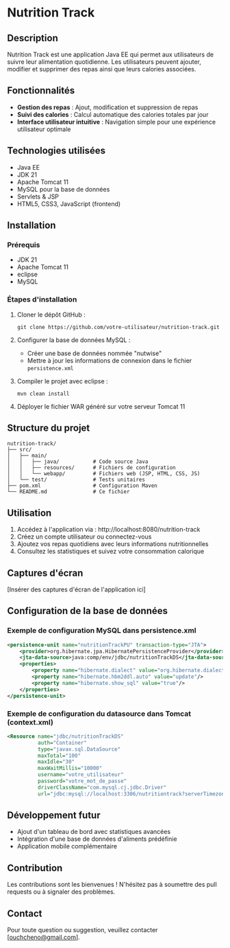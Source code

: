 # Nutrition Track

## Description
Nutrition Track est une application Java EE qui permet aux utilisateurs de suivre leur alimentation quotidienne. Les utilisateurs peuvent ajouter, modifier et supprimer des repas ainsi que leurs calories associées.

## Fonctionnalités

- **Gestion des repas** : Ajout, modification et suppression de repas
- **Suivi des calories** : Calcul automatique des calories totales par jour
- **Interface utilisateur intuitive** : Navigation simple pour une expérience utilisateur optimale

## Technologies utilisées

- Java EE
- JDK 21
- Apache Tomcat 11
- MySQL pour la base de données
- Servlets & JSP
- HTML5, CSS3, JavaScript (frontend)

## Installation

### Prérequis
- JDK 21
- Apache Tomcat 11
- eclipse
- MySQL

### Étapes d'installation
1. Cloner le dépôt GitHub :
   ```
   git clone https://github.com/votre-utilisateur/nutrition-track.git
   ```

2. Configurer la base de données MySQL :
   - Créer une base de données nommée "nutwise"
   - Mettre à jour les informations de connexion dans le fichier `persistence.xml`

3. Compiler le projet avec eclipse :
   ```
   mvn clean install
   ```

4. Déployer le fichier WAR généré sur votre serveur Tomcat 11

## Structure du projet

```
nutrition-track/
├── src/
│   ├── main/
│   │   ├── java/           # Code source Java
│   │   ├── resources/      # Fichiers de configuration
│   │   └── webapp/         # Fichiers web (JSP, HTML, CSS, JS)
│   └── test/               # Tests unitaires
├── pom.xml                 # Configuration Maven
└── README.md               # Ce fichier
```

## Utilisation

1. Accédez à l'application via : http://localhost:8080/nutrition-track
2. Créez un compte utilisateur ou connectez-vous
3. Ajoutez vos repas quotidiens avec leurs informations nutritionnelles
4. Consultez les statistiques et suivez votre consommation calorique

## Captures d'écran

[Insérer des captures d'écran de l'application ici]

## Configuration de la base de données

### Exemple de configuration MySQL dans persistence.xml
```xml
<persistence-unit name="nutritionTrackPU" transaction-type="JTA">
    <provider>org.hibernate.jpa.HibernatePersistenceProvider</provider>
    <jta-data-source>java:comp/env/jdbc/nutritionTrackDS</jta-data-source>
    <properties>
        <property name="hibernate.dialect" value="org.hibernate.dialect.MySQL8Dialect"/>
        <property name="hibernate.hbm2ddl.auto" value="update"/>
        <property name="hibernate.show_sql" value="true"/>
    </properties>
</persistence-unit>
```

### Exemple de configuration du datasource dans Tomcat (context.xml)
```xml
<Resource name="jdbc/nutritionTrackDS" 
          auth="Container" 
          type="javax.sql.DataSource"
          maxTotal="100" 
          maxIdle="30" 
          maxWaitMillis="10000"
          username="votre_utilisateur" 
          password="votre_mot_de_passe" 
          driverClassName="com.mysql.cj.jdbc.Driver"
          url="jdbc:mysql://localhost:3306/nutritiontrack?serverTimezone=UTC"/>
```

## Développement futur

- Ajout d'un tableau de bord avec statistiques avancées
- Intégration d'une base de données d'aliments prédéfinie
- Application mobile complémentaire

## Contribution

Les contributions sont les bienvenues ! N'hésitez pas à soumettre des pull requests ou à signaler des problèmes.


## Contact

Pour toute question ou suggestion, veuillez contacter [ouchcheno@gmail.com].
